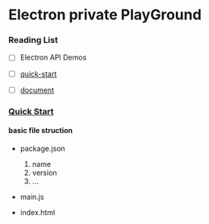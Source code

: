 # Electron private PlayGround

### Reading List

- [ ] Electron API Demos
- [ ] [quick-start](https://github.com/electron/electron-quick-start)

- [ ] [document](https://electron.atom.io/docs/api/browser-window/)

### [Quick Start](https://electron.atom.io/docs/tutorial/quick-start/)

#### basic file struction
* package.json

    1. name
    2. version
    3. ...

* main.js
* index.html